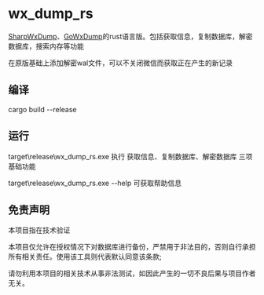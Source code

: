 # wx_dump_rs
<a href="https://github.com/AdminTest0/SharpWxDump">SharpWxDump</a>、<a href="https://github.com/SpenserCai/GoWxDump">GoWxDump</a>的rust语言版。包括获取信息，复制数据库，解密数据库，搜索内存等功能

在原版基础上添加解密wal文件，可以不关闭微信而获取正在产生的新记录

## 编译
cargo build --release

## 运行
target\release\wx_dump_rs.exe 执行 获取信息、复制数据库、解密数据库 三项基础功能

target\release\wx_dump_rs.exe --help 可获取帮助信息


## 免责声明
本项目指在技术验证

本项目仅允许在授权情况下对数据库进行备份，严禁用于非法目的，否则自行承担所有相关责任。使用该工具则代表默认同意该条款;

请勿利用本项目的相关技术从事非法测试，如因此产生的一切不良后果与项目作者无关。
